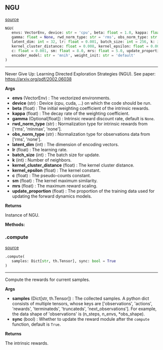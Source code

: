 #


## NGU
[source](https://github.com/RLE-Foundation/rllte/blob/main/rllte/xplore/reward/ngu.py/#L36)
```python 
NGU(
   envs: VectorEnv, device: str = 'cpu', beta: float = 1.0, kappa: float = 0.0,
   gamma: float = None, rwd_norm_type: str = 'rms', obs_norm_type: str = 'rms',
   latent_dim: int = 32, lr: float = 0.001, batch_size: int = 256, k: int = 10,
   kernel_cluster_distance: float = 0.008, kernel_epsilon: float = 0.0001,
   c: float = 0.001, sm: float = 8.0, mrs: float = 5.0, update_proportion: float = 1.0,
   encoder_model: str = 'mnih', weight_init: str = 'default'
)
```


---
Never Give Up: Learning Directed Exploration Strategies (NGU).
See paper: https://arxiv.org/pdf/2002.06038


**Args**

* **envs** (VectorEnv) : The vectorized environments.
* **device** (str) : Device (cpu, cuda, ...) on which the code should be run.
* **beta** (float) : The initial weighting coefficient of the intrinsic rewards.
* **kappa** (float) : The decay rate of the weighting coefficient.
* **gamma** (Optional[float]) : Intrinsic reward discount rate, default is `None`.
* **rwd_norm_type** (str) : Normalization type for intrinsic rewards from ['rms', 'minmax', 'none'].
* **obs_norm_type** (str) : Normalization type for observations data from ['rms', 'none'].
* **latent_dim** (int) : The dimension of encoding vectors.
* **lr** (float) : The learning rate.
* **batch_size** (int) : The batch size for update.
* **k** (int) : Number of neighbors.
* **kernel_cluster_distance** (float) : The kernel cluster distance.
* **kernel_epsilon** (float) : The kernel constant.
* **c** (float) : The pseudo-counts constant.
* **sm** (float) : The kernel maximum similarity.
* **mrs** (float) : The maximum reward scaling.
* **update_proportion** (float) : The proportion of the training data used for updating the forward dynamics models.



**Returns**

Instance of NGU.


**Methods:**


### .compute
[source](https://github.com/RLE-Foundation/rllte/blob/main/rllte/xplore/reward/ngu.py/#L126)
```python
.compute(
   samples: Dict[str, th.Tensor], sync: bool = True
)
```

---
Compute the rewards for current samples.


**Args**

* **samples** (Dict[str, th.Tensor]) : The collected samples. A python dict consists of multiple tensors,
    whose keys are ['observations', 'actions', 'rewards', 'terminateds', 'truncateds', 'next_observations'].
    For example, the data shape of 'observations' is (n_steps, n_envs, *obs_shape).
* **sync** (bool) : Whether to update the reward module after the `compute` function, default is `True`.


**Returns**

The intrinsic rewards.
